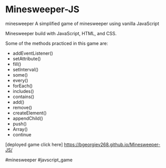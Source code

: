 # Minesweeper-JS

minesweeper
A simplified game of minesweeper using vanilla JavaScript

Minesweeper build with  JavaScript, HTML, and CSS.


Some of the methods practiced in this game are: 

* addEventListener()
* setAttribute()
* fill()
* setInterval()
* some()
* every()
* forEach()
* includes()
* contains()
* add()
* remove()
* createElement()
* appendChild()
* push()
* Array()
* continue



[deployed game click here] https://bgeorgiev268.github.io/Minesweeper-JS/

#minesweeper #javscript_game
